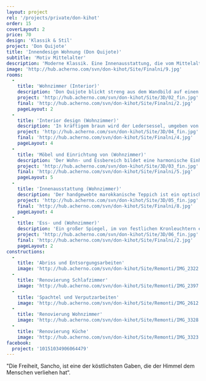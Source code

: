 ```yaml
---
layout: project
rel: '/projects/private/don-kihot'
order: 15
coverLayout: 2
price: 70
design: 'Klassik & Stil'
project: 'Don Quijote'
title: 'Innendesign Wohnung (Don Quijote)'
subtitle: 'Motiv Mittelalter'
description: 'Moderne Klassik. Eine Innenausstattung, die vom Mittelalter inspiriert ist.'
image: 'http://hub.acherno.com/svn/don-kihot/Site/Finalni/9.jpg'
rooms:
  -
    title: 'Wohnzimmer (Interior)'
    description: 'Don Quijote blickt streng aus dem Wandbild auf einen gemütlichen braunen Ledersessel, der die behagliche Wärme des Kamins in sich aufnimmt. '
    project: 'http://hub.acherno.com/svn/don-kihot/Site/3D/02_fin.jpg'
    final: 'http://hub.acherno.com/svn/don-kihot/Site/Finalni/2.jpg'
    pageLayout: 2
  -
    title: 'Interior design (Wohnzimmer)'
    description: 'In kräftigem braun wird der Ledersessel, umgeben von dezenten Wandfarben zum Hingucker des Wohnzimmers. Das dunkle braun des Sessels wiederholt sich im Bodenbelag und den Möbeln und setzt weitere Akzente.'
    project: 'http://hub.acherno.com/svn/don-kihot/Site/3D/04_fin.jpg'
    final: 'http://hub.acherno.com/svn/don-kihot/Site/Finalni/4.jpg'
    pageLayout: 4
  -
    title: 'Möbel und Einrichtung von (Wohnzimmer)'
    description: 'Der Wohn- und Essbereich bildet eine harmonische Einheit, die zum Verweilen bei Wein und Käse einlädt.'
    project: 'http://hub.acherno.com/svn/don-kihot/Site/3D/03_fin.jpg'
    final: 'http://hub.acherno.com/svn/don-kihot/Site/Finalni/5.jpg'
    pageLayout: 5
  -
    title: 'Innenausstattung (Wohnzimmer)'
    description: 'Der handgewebte marokkanische Teppich ist ein optisches Highlight. Zusammen mit dem weißen Sofa markiert er den Wohnbereich. Eine elegante Küche in Weiß unterstreicht die klassische braune Farbe der Sitzmöbel und lässt diese herrschaftlich erstrahlen.'
    project: 'http://hub.acherno.com/svn/don-kihot/Site/3D/05_fin.jpg'
    final: 'http://hub.acherno.com/svn/don-kihot/Site/Finalni/8.jpg'
    pageLayout: 4
  -
    title: 'Ess- und (Wohnzimmer)'
    description: 'Ein großer Spiegel, im von festlichen Kronleuchtern erstrahlenden Esszimmer, lässt den Raum optisch großer wirken und  stiftet eine beruhigende Atmosphäre. '
    project: 'http://hub.acherno.com/svn/don-kihot/Site/3D/06_fin.jpg'
    final: 'http://hub.acherno.com/svn/don-kihot/Site/Finalni/2.jpg'
    pageLayout: 2
constructions:
  -
    title: 'Abriss und Entsorgungsarbeiten'
    image: 'http://hub.acherno.com/svn/don-kihot/Site/Remonti/IMG_2322.JPG'
  -
    title: 'Renovierung Schlafzimmer'
    image: 'http://hub.acherno.com/svn/don-kihot/Site/Remonti/IMG_2397.JPG'
  -
    title: 'Spachtel und Verputzarbeiten'
    image: 'http://hub.acherno.com/svn/don-kihot/Site/Remonti/IMG_2612.JPG'
  -
    title: 'Renovierung Wohnzimmer'
    image: 'http://hub.acherno.com/svn/don-kihot/Site/Remonti/IMG_3328.JPG'
  -
    title: 'Renovierung Küche'
    image: 'http://hub.acherno.com/svn/don-kihot/Site/Remonti/IMG_3323.JPG'
facebook:
  project: '10151034906064479'
---
```

"Die Freiheit, Sancho, ist eine der köstlichsten Gaben, die der Himmel dem Menschen verliehen hat“.
